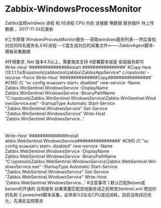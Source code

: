 # Zabbix-WindowsProcessMonitor
Zabbix监控windwos 进程 和 IIS进程 CPU 内存 连接数 等数据 服务插件
待上传数据 ，2017-11-24后更新

#工作原理
WindowsProcessMonitor服务---获取windows服务列表---然后查找对应同同名服务名.EXE进程---C盘生成对应的采集文件<---ZabbixAgent脚本-模板采集数据 

#环境要求 .Net 版本4.5以上，需要类库支持
#部署脚本就是 安装服务即可
Write-Host  '##############Restart ################'
#Copy-Item \\10.1.1.1\e$\opstools\zabbixtool\zabbix\ZabbixAppService\*  c:/opstools/ -recurse -Force
Write-Host  '##############Copy################'
#CMD /C "sc config wuauserv start= disabled"
new-service -Name Zabbix.WinSentinel.WindowsService -DisplayName Zabbix.WinSentinel.WindowsService -BinaryPathName “C:\opstools\Zabbix.WinSentinel.WindowsService\Zabbix.WinSentinel.WindowsService.exe” -StartupType Automatic
Start-Service "Zabbix.WinSentinel.WindowsService"
Get-Service "Zabbix.WinSentinel.WindowsService"
Write-Host  'Zabbix.WinSentinel.WindowsService...'
#
Write-Host  '##############Install abbix.WebSentinel.WindowsService################'
#CMD /C "sc config wuauserv start= disabled"
new-service -Name Zabbix.WebSentinel.WindowsService -DisplayName Zabbix.WebSentinel.WindowsService -BinaryPathName “C:\opstools\Zabbix.WebSentinel.WindowsService\Zabbix.WebSentinel.WindowsService.exe” -StartupType Automatic
Start-Service "Zabbix.WebSentinel.WindowsService"
Get-Service "Zabbix.WebSentinel.WindowsService"
Write-Host  'Zabbix.WebSentinel.WindowsService...'
#注意事项
1.默认匹配Beisen或beisen的开通的 自用服务
如果需要匹配其他服务请之前修改Sentinel.xml 增加你的名称
2.poweshell脚本采集，会带来%5左右CPU波动消耗，目前没有经历优化，先满足监控需求

